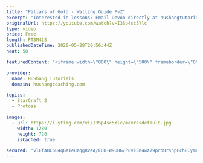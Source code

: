 ```yaml
---
title: "Pillars of Gold - Walling Guide PvZ"
excerpt: "Interested in lessons? Email Devon directly at hushangtutorials@outlook.com ------------------------------------------------------------------------------------------------------- Want to support HuShang Tutorials directly? Patreon is a website where you can contribute a monthly donation that will help"
originalUrl: https://youtube.com/watch?v=I3Sp4sc5Ylc
type: video
price: Free
length: PT3M41S
publishedDateTime: 2020-05-28T20:56:44Z
heat: 50

featuredContent: "<iframe width=\"800\" height=\"500\" frameborder=\"0\" src=\"https://www.youtube.com/embed/I3Sp4sc5Ylc\" allow=\"accelerometer; autoplay; encrypted-media; gyroscope; picture-in-picture\" allowfullscreen></iframe>"

provider:
  name: HuShang Tutorials
  domain: hushangcoaching.com

topics:
  - StarCraft 2
  - Protoss

images:
  - url: https://i.ytimg.com/vi/I3Sp4sc5Ylc/maxresdefault.jpg
    width: 1280
    height: 720
    isCached: true

secured: "vlEfABC6U4qGaIeuzqgRVeA/EuO+W9UHG/PuvE5n4wz79prbBrsnpFchECymLE0y/NkCPs/asi0c0pg3155TiSCGMOn4PVhGEGVU6Jss09YvJs4h3ZgheGBaU+XrAxoTOF+85rJFGkw9C1bbGq5sXiOWlIRmpbRQPLunP6tbztXUL8HkJxOa4qq8ANN50YsoPPgb+UIyzCuE4fMHLY+QnDxvFDdB7EflQUNcdsCNsoygD0TH1FX8zdfEZF+rIB5oj5ExxAwdNQkPkSlzqGA0XmWI6x0zxDbgn9UoEdEgXoON859MOAM/mZiN7oXYMBlEPs58pIVaIW7Kj0cmHIWcv7PqQnSZijNrf9GInIa8MHzrnZ8QQ2WdXz6b44Qt2ih7VpuPKs/eY2zdKX7ZYsb3uKh1A/RNYSOM5Et2x2vZx18=;tHNABrS8T8gQ1g0boEkK1A=="
---
```



